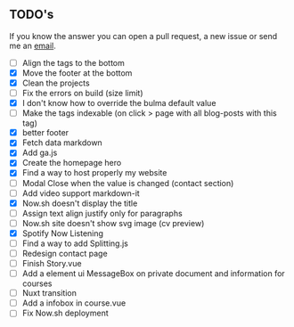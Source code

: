 ## TODO's
If you know the answer you can open a pull request, a new issue or send me an [email](mailto:matteo.gauthier@gmail.com).

- [ ] Align the tags to the bottom
- [x] Move the footer at the bottom 
- [x] Clean the projects
- [ ] Fix the errors on build (size limit)
- [x] I don't know how to override the bulma default value
- [ ] Make the tags indexable (on click > page with all blog-posts with this tag)
- [x] better footer
- [x] Fetch data markdown
- [x] Add ga.js
- [x] Create the homepage hero
- [x] Find a way to host properly my website
- [ ] Modal Close when the value is changed (contact section)
- [ ] Add video support markdown-it
- [x] Now.sh doesn't display the title
- [ ] Assign text align justify only for paragraphs
- [ ] Now.sh site doesn't show svg image (cv preview)
- [x] Spotify Now Listening
- [ ] Find a way to add Splitting.js
- [ ] Redesign contact page
- [ ] Finish Story.vue
- [ ] Add a element ui MessageBox on private document and information for courses
- [ ] Nuxt transition
- [ ] Add a infobox in course.vue
- [ ] Fix Now.sh deployment
